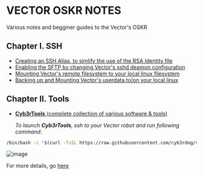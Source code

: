 # VECTOR OSKR NOTES
Various notes and begginer guides to the Vector's OSKR

## Chapter I. SSH

- [Creating an SSH Alias, to simlify the use of the RSA Identity file](https://github.com/cyb3rdog/vector-oskr-notes/blob/main/vector-ssh_alias.md)
- [Enabling the SFTP by changing Vector's sshd deamon configuration](https://github.com/cyb3rdog/vector-oskr-notes/blob/main/vector-sftp.md)
- [Mounting Vector's remote filesystem to your local linux filesystem](https://github.com/cyb3rdog/vector-oskr-notes/blob/main/vector-sshfs.md)
- [Backing up and Mounting Vector's userdata to/on your local linux](https://github.com/cyb3rdog/vector-oskr-notes/blob/main/vector-data.md)

## Chapter II. Tools

- [**Cyb3rTools** (complete collection of various software & tools)](https://github.com/cyb3rdog/vector-oskr-notes/blob/main/packages/README.md)

  *To launch **Cyb3rTools**, ssh to your Vector robot and run following command:*
```sh
/bin/bash -c "$(curl -fsSL https://raw.githubusercontent.com/cyb3rdog/vector-oskr-notes/main/scripts/cyb3rtools.sh)"
```

![image](https://user-images.githubusercontent.com/12493945/124916998-97b1f000-dff3-11eb-869a-5743614bf9da.png)

For more details, go [here](https://github.com/cyb3rdog/vector-oskr-notes/blob/main/packages/README.md)

